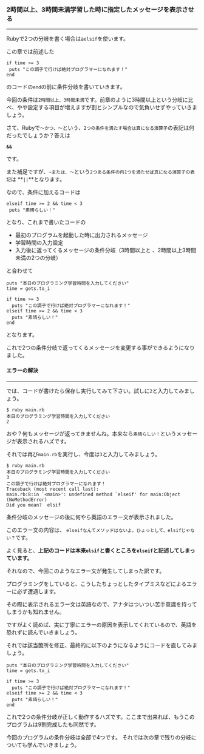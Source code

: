 ### 2時間以上、3時間未満学習した時に指定したメッセージを表示させる
****


Rubyで2つの分岐を書く場合はa`elsif`を使います。

この章では前述した
```
if time >= 3
 puts "この調子で行けば絶対プログラマーになれます！"
end
```
のコードの`end`の前に条件分岐を書いていきます。


今回の条件は`2時間以上、3時間未満`です。前章のように3時間以上という分岐に比べ、やや設定する項目が増えますが割とシンプルなので気負いせずやっていきましょう。    


さて、Rubyで`〜かつ、〜`という、`2つの条件を満たす場合は真になる演算子`の表記は何だったでしょうか？答えは

**`&&`**

です。

また補足ですが、`~または、〜`という`2つある条件の内1つを満たせば真になる演算子の表記`は
**`||`**となります。

なので、条件に加えるコードは

```
elseif time >= 2 && time < 3
 puts "素晴らしい！"
```

となり、これまで書いたコードの
- 最初のプログラムを起動した時に出力されるメッセージ
- 学習時間の入力設定
- 入力後に返ってくるメッセージの条件分岐（3時間以上と
、2時間以上3時間未満の2つの分岐）

と合わせて

```
puts "本日のプログラミング学習時間を入力してください"
time = gets.to_i

if time >= 3
  puts "この調子で行けば絶対プログラマーになれます！"
elseif time >= 2 && time < 3
  puts "素晴らしい！"
end
```
となります。

これで2つの条件分岐で返ってくるメッセージを変更する事ができるようになりました。  


#### エラーの解決
****


では、コードが書けたら保存し実行してみて下さい。試しに`2`と入力してみましょう。

```
$ ruby main.rb
本日のプログラミング学習時間を入力してください
2
```

おや？何もメッセージが返ってきませんね。本来なら`素晴らしい！`というメッセージが表示されるハズです。

それでは再び`main.rb`を実行し、今度は`3`と入力してみましょう。

```
$ ruby main.rb
本日のプログラミング学習時間を入力してください
3
この調子で行けば絶対プログラマーになれます！
Traceback (most recent call last):
main.rb:8:in `<main>': undefined method `elseif' for main:Object (NoMethodError)
Did you mean?  elsif
```

条件分岐のメッセージの後に何やら英語のエラー文が表示されました。


このエラー文の内容は、 `elseifなんてメソッドはないよ。ひょっとして、elsifじゃない？`です。

よく見ると、**上記のコードは本来`elsif`と書くところを`elseif`と記述してしまっています。**

それなので、今回このようなエラー文が発生してしまった訳です。


プログラミングをしていると、こうしたちょっとしたタイプミスなどによるエラーに必ず遭遇します。

その際に表示されるエラー文は英語なので、アナタはついつい苦手意識を持ってしまうかも知れません。

ですがよく読めば、実に丁寧にエラーの原因を表示してくれているので、英語を恐れずに読んでいきましょう。


それでは該当箇所を修正、最終的に以下のようになるようにコードを直してみましょう。

```
puts "本日のプログラミング学習時間を入力してください"
time = gets.to_i

if time >= 3
  puts "この調子で行けば絶対プログラマーになれます！"
elseif time >= 2 && time < 3
  puts "素晴らしい！"
end
```

  
これで2つの条件分岐が正しく動作するハズです。ここまで出来れば、もうこのプログラムは9割完成したも同然です。

今回のプログラムの条件分岐は全部で4つです。
それでは次の章で残りの分岐についても学んでいきましょう。
